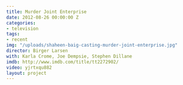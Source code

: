 ```yaml
---
title: Murder Joint Enterprise
date: 2012-08-26 00:00:00 Z
categories:
- television
tags:
- recent
img: "/uploads/shaheen-baig-casting-murder-joint-enterprise.jpg"
director: Birger Larsen
with: Karla Crome, Joe Dempsie, Stephen Dillane
imdb: http://www.imdb.com/title/tt2272902/
video: yjrtxqu882
layout: project
---
```


